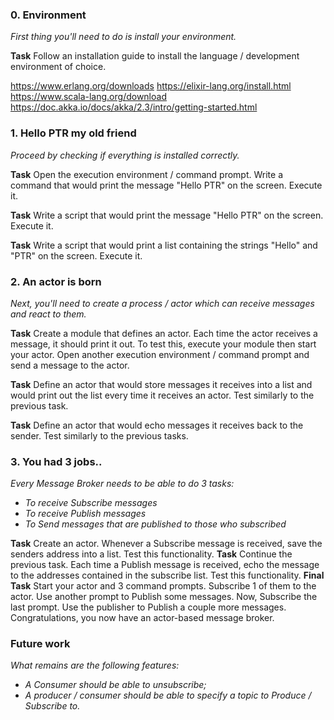 ### 0. Environment

*First thing you'll need to do is install your environment.*

**Task** Follow an installation guide to install the language / development environment of choice. 

https://www.erlang.org/downloads
https://elixir-lang.org/install.html
https://www.scala-lang.org/download
https://doc.akka.io/docs/akka/2.3/intro/getting-started.html

### 1. Hello PTR my old friend

*Proceed by checking if everything is installed correctly.*

**Task** Open the execution environment / command prompt. Write a command that would print the message "Hello PTR" on the screen. Execute it.

**Task** Write a script that would print the message "Hello PTR" on the screen. Execute it.

**Task** Write a script that would print a list containing the strings "Hello" and "PTR" on the screen. Execute it.

### 2. An actor is born

*Next, you'll need to create a process / actor which can receive messages and react to them.*

**Task** Create a module that defines an actor. Each time the actor receives a message, it should print it out. To test this, execute your module then start your actor. Open another execution environment / command prompt and send a message to the actor.

**Task** Define an actor that would store messages it receives into a list and would print out the list every time it receives an actor. Test similarly to the previous task.

**Task** Define an actor that would echo messages it receives back to the sender. Test similarly to the previous tasks.

### 3. You had 3 jobs..

*Every Message Broker needs to be able to do 3 tasks:*

- *To receive Subscribe messages*
- *To receive Publish messages*
- *To Send messages that are published to those who subscribed*

**Task** Create an actor. Whenever a Subscribe message is received, save the senders address into a list. Test this functionality.
**Task** Continue the previous task. Each time a Publish message is received, echo the message to the addresses contained in the subscribe list. Test this functionality.
**Final Task** Start your actor and 3 command prompts. Subscribe 1 of them to the actor. Use another prompt to Publish some messages. Now, Subscribe the last prompt. Use the publisher to Publish a couple more messages. Congratulations, you now have an actor-based message broker.

### Future work

*What remains are the following features:*

- *A Consumer should be able to unsubscribe;*
- *A producer / consumer should be able to specify a topic to Produce / Subscribe to.*